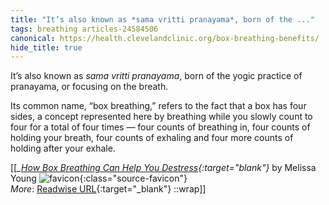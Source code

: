 ```yaml
---
title: "It’s also known as *sama vritti pranayama*, born of the ..."
tags: breathing articles-24584506
canonical: https://health.clevelandclinic.org/box-breathing-benefits/
hide_title: true
---
```


It’s also known as *sama vritti pranayama*, born of the yogic practice of pranayama, or focusing on the breath.

Its common name, “box breathing,” refers to the fact that a box has four sides, a concept represented here by breathing while you slowly count to four for a total of four times — four counts of breathing in, four counts of holding your breath, four counts of exhaling and four more counts of holding after your exhale.


[[<cite>_[How Box Breathing Can Help You Destress](https://health.clevelandclinic.org/box-breathing-benefits/){:target="_blank"}_</cite> by Melissa Young ![favicon](https://s2.googleusercontent.com/s2/favicons?domain=health.clevelandclinic.org){:class="source-favicon"}<br>
_More_: [Readwise URL](https://readwise.io/open/479394274){:target="_blank"}
::wrap]]